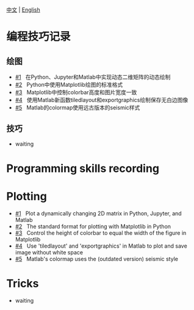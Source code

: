 <!--! 寻找的是标题。正文直接写标题后即可 -->
<div>
  <a href="#中文">中文</a> |
  <a href="#english">English</a>
</div>

<!-- Chinese VERSION -->

<h1 id="中文">编程技巧记录 </h1>   <!--!  -->

## 绘图

- [#1](https://github.com/EZ4BYG/Programming-Skills/tree/main/%231) &nbsp; 在Python、Jupyter和Matlab中实现动态二维矩阵的动态绘制
- [#2](https://github.com/EZ4BYG/Programming-Skills/tree/main/%232) &nbsp; Python中使用Matplotlib绘图的标准格式
- [#3](https://github.com/EZ4BYG/Programming-Skills/tree/main/%233) &nbsp; Matplotlib中控制colorbar高度和图片宽度一致
- [#4](https://github.com/EZ4BYG/Programming-Skills/tree/main/%234) &nbsp; 使用Matlab新函数tiledlayout和exportgraphics绘制保存无白边图像
- [#5](https://github.com/EZ4BYG/Programming-Skills/tree/main/%235) &nbsp; Matlab的colormap使用远古版本的seismic样式

## 技巧

- waiting


<!-- English VERSION -->

<h1 id="english">Programming skills recording </h1>

# Plotting

- [#1](https://github.com/EZ4BYG/Programming-Skills/tree/main/%231) &nbsp; Plot a dynamically changing 2D matrix in Python, Jupyter, and Matlab
- [#2](https://github.com/EZ4BYG/Programming-Skills/tree/main/%232) &nbsp; The standard format for plotting with Matplotlib in Python
- [#3](https://github.com/EZ4BYG/Programming-Skills/tree/main/%233) &nbsp; Control the height of colorbar to equal the width of the figure in Matplotlib
- [#4](https://github.com/EZ4BYG/Programming-Skills/tree/main/%234) &nbsp; Use 'tiledlayout' and 'exportgraphics' in Matlab to plot and save image without white space
- [#5](https://github.com/EZ4BYG/Programming-Skills/tree/main/%235) &nbsp; Matlab's colormap uses the (outdated version) seismic style 

# Tricks

- waiting
